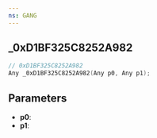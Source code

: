 ```yaml
---
ns: GANG
---
```

## _0xD1BF325C8252A982

```c
// 0xD1BF325C8252A982
Any _0xD1BF325C8252A982(Any p0, Any p1);
```

## Parameters
* **p0**:
* **p1**:
